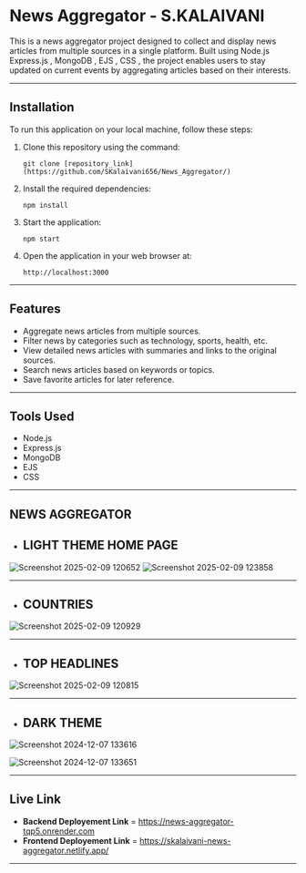 


# **News Aggregator - S.KALAIVANI**  
This is a news aggregator project designed to collect and display news articles from multiple sources in a single platform. Built using  Node.js  
Express.js , MongoDB , EJS , CSS  , the project enables users to stay updated on current events by aggregating articles based on their interests.  

---

## **Installation**  
To run this application on your local machine, follow these steps:  

1. Clone this repository using the command:  
   ```
   git clone [repository_link](https://github.com/SKalaivani656/News_Aggregator/)
   ```  

2. Install the required dependencies:  
   ```
   npm install
   ```  

3. Start the application:  
   ```
   npm start
   ```  

4. Open the application in your web browser at:  
   ```
   http://localhost:3000
   ```  

---

## **Features**  
- Aggregate news articles from multiple sources.  
- Filter news by categories such as technology, sports, health, etc.  
- View detailed news articles with summaries and links to the original sources.  
- Search news articles based on keywords or topics.  
- Save favorite articles for later reference.  

---

## **Tools Used**  
- Node.js  
- Express.js  
- MongoDB  
- EJS  
- CSS  
    

---

## NEWS AGGREGATOR 
- ## LIGHT THEME HOME PAGE

![Screenshot 2025-02-09 120652](https://github.com/user-attachments/assets/87f0ad91-1041-42c8-850d-67907ac4da5f)
![Screenshot 2025-02-09 123858](https://github.com/user-attachments/assets/09f70e88-f167-42de-8c2d-7bd76d5f16f2)


---
- ## COUNTRIES
![Screenshot 2025-02-09 120929](https://github.com/user-attachments/assets/c01f6d78-c7a7-46a8-892e-a31bac279c3a)

---
- ## TOP HEADLINES
![Screenshot 2025-02-09 120815](https://github.com/user-attachments/assets/11d3cbcc-c3f8-46d8-8ae3-624cfffc7060)

---
- ## DARK THEME
![Screenshot 2024-12-07 133616](https://github.com/user-attachments/assets/3092e0d8-14a9-467f-83e7-0b10a8bf9b3d)



![Screenshot 2024-12-07 133651](https://github.com/user-attachments/assets/540f35db-ae05-4a6c-8dde-09bfff712f43)

---


## **Live Link**  
- **Backend Deployement Link** = https://news-aggregator-tqp5.onrender.com
- **Frontend Deployement Link** = https://skalaivani-news-aggregator.netlify.app/

---

